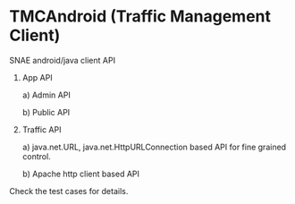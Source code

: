 # TMCAndroid (Traffic Management Client)

SNAE android/java client API

1. App API

    a) Admin API

    b) Public API

2. Traffic API

    a) java.net.URL, java.net.HttpURLConnection based API for fine grained control.

    b) Apache http client based API

Check the test cases for details.
